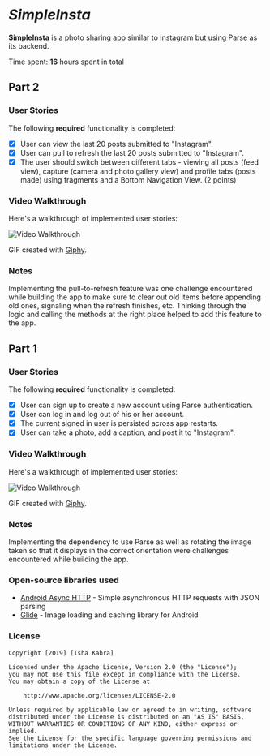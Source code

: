 # *SimpleInsta*

**SimpleInsta** is a photo sharing app similar to Instagram but using Parse as its backend.

Time spent: **16** hours spent in total

## Part 2 

### User Stories

The following **required** functionality is completed:

- [x] User can view the last 20 posts submitted to "Instagram".
- [x] User can pull to refresh the last 20 posts submitted to "Instagram".
- [x] The user should switch between different tabs - viewing all posts (feed view), capture (camera and photo gallery view) and profile tabs (posts made) using fragments and a Bottom Navigation View. (2 points)

### Video Walkthrough

Here's a walkthrough of implemented user stories:

<img src='https://media.giphy.com/media/XEy7bTOyvH63VdfLD2/giphy.gif' title='Video Walkthrough' width='' alt='Video Walkthrough' />

GIF created with [Giphy](giphy.com).

### Notes

Implementing the pull-to-refresh feature was one challenge encountered while building the app to make sure to clear out old items before appending old ones, signaling when the refresh finishes, etc. Thinking through the logic and calling the methods at the right place helped to add this feature to the app.

## Part 1

### User Stories

The following **required** functionality is completed:

- [x] User can sign up to create a new account using Parse authentication.
- [x] User can log in and log out of his or her account.
- [x] The current signed in user is persisted across app restarts.
- [x] User can take a photo, add a caption, and post it to "Instagram".

### Video Walkthrough

Here's a walkthrough of implemented user stories:

<img src='https://media.giphy.com/media/fVItF9Pwrh9GecGsbQ/giphy.gif' title='Video Walkthrough' width='' alt='Video Walkthrough' />

GIF created with [Giphy](giphy.com).

### Notes

Implementing the dependency to use Parse as well as rotating the image taken so that it displays in the correct orientation were challenges encountered while building the app.

### Open-source libraries used

- [Android Async HTTP](https://github.com/loopj/android-async-http) - Simple asynchronous HTTP requests with JSON parsing
- [Glide](https://github.com/bumptech/glide) - Image loading and caching library for Android

### License

    Copyright [2019] [Isha Kabra]

    Licensed under the Apache License, Version 2.0 (the "License");
    you may not use this file except in compliance with the License.
    You may obtain a copy of the License at

        http://www.apache.org/licenses/LICENSE-2.0

    Unless required by applicable law or agreed to in writing, software
    distributed under the License is distributed on an "AS IS" BASIS,
    WITHOUT WARRANTIES OR CONDITIONS OF ANY KIND, either express or implied.
    See the License for the specific language governing permissions and
    limitations under the License.
